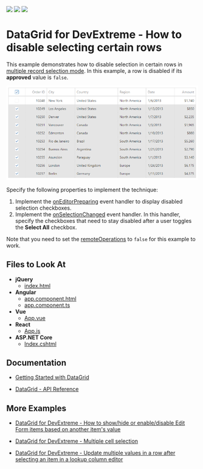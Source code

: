 <!-- default badges list -->
![](https://img.shields.io/endpoint?url=https://codecentral.devexpress.com/api/v1/VersionRange/246374284/19.2.4%2B)
[![](https://img.shields.io/badge/Open_in_DevExpress_Support_Center-FF7200?style=flat-square&logo=DevExpress&logoColor=white)](https://supportcenter.devexpress.com/ticket/details/T869704)
[![](https://img.shields.io/badge/📖_How_to_use_DevExpress_Examples-e9f6fc?style=flat-square)](https://docs.devexpress.com/GeneralInformation/403183)
<!-- default badges end -->
# DataGrid for DevExtreme - How to disable selecting certain rows

This example demonstrates how to disable selection in certain rows in [multiple record selection mode](https://js.devexpress.com/Demos/WidgetsGallery/Demo/DataGrid/MultipleRecordSelectionModes/jQuery/Light/). In this example, a row is disabled if its **approved** value is `false`. 

![The first row is disabled](devextreme-datagrid-disable-selecting-certain-rows.png)

Specify the following properties to implement the technique:

1. Implement the [onEditorPreparing](https://js.devexpress.com/Documentation/ApiReference/UI_Components/dxDataGrid/Configuration/#onEditorPreparing) event handler to display disabled selection checkboxes.
2. Implement the [onSelectionChanged](https://js.devexpress.com/Documentation/ApiReference/UI_Components/dxDataGrid/Configuration/#onSelectionChanged) event handler. In this handler, specify the checkboxes that need to stay disabled after a user toggles the **Select All** checkbox.

Note that you need to set the [remoteOperations](https://js.devexpress.com/Documentation/ApiReference/UI_Widgets/dxDataGrid/Configuration/remoteOperations/) to `false` for this example to work.

## Files to Look At

- **jQuery**
    - [index.html](jQuery/index.html)
- **Angular**
    - [app.component.html](Angular/src/app/app.component.html)
    - [app.component.ts](Angular/src/app/app.component.ts)
- **Vue**
    - [App.vue](Vue/src/App.vue)
- **React**
    - [App.js](React/src/App.js)
- **ASP.NET Core**    
    - [Index.cshtml](ASPNETCore/ASPNETCore/Views/Home/Index.cshtml)

## Documentation

- [Getting Started with DataGrid](https://js.devexpress.com/Documentation/Guide/UI_Components/DataGrid/Getting_Started_with_DataGrid/)

- [DataGrid - API Reference](https://js.devexpress.com/Documentation/ApiReference/UI_Components/dxDataGrid/)

## More Examples

- [DataGrid for DevExtreme - How to show/hide or enable/disable Edit Form items based on another item's value](https://github.com/DevExpress-Examples/DataGrid-How-to-hide-disable-Edit-Form-items-based-on-another-item-s-value)

- [DataGrid for DevExtreme - Multiple cell selection](https://github.com/DevExpress-Examples/DataGrid-Multiple-Cell-Selection)

- [DataGrid for DevExtreme - Update multiple values in a row after selecting an item in a lookup column editor](https://github.com/DevExpress-Examples/DataGrid---Update-multiple-values-in-a-row-after-selecting-an-item-in-a-lookup-column-editor)
